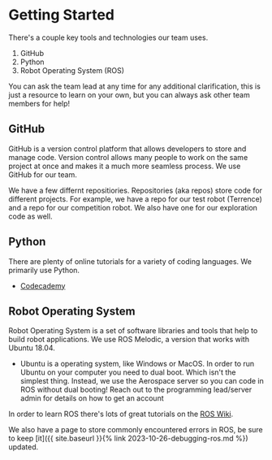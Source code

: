 # Getting Started

There's a couple key tools and technologies our team uses.
1. GitHub
2. Python
3. Robot Operating System (ROS)

You can ask the team lead at any time for any additional clarification, this is just a resource to learn on your own, but you can always ask other team members for help!

## GitHub
GitHub is a version control platform that allows developers to store and manage code. Version control allows many people to work on the same project at once and makes it a much more seamless process. We use GitHub for our team. 

We have a few differnt repositiories. Repositories (aka repos) store code for different projects. For example, we have a repo for our test robot (Terrence) and a repo for our competition robot. We also have one for our exploration code as well.

## Python
There are plenty of online tutorials for a variety of coding languages. We primarily use Python. 
* [Codecademy](https://www.codecademy.com/courses/learn-python-3/)

## Robot Operating System
Robot Operating System is a set of software libraries and tools that help to build robot applications. We use ROS Melodic, a version that works with Ubuntu 18.04. 
* Ubuntu is a operating system, like Windows or MacOS. In order to run Ubuntu on your computer you need to dual boot. Which isn't the simplest thing. Instead, we use the Aerospace server so you can code in ROS without dual booting! Reach out to the programming lead/server admin for details on how to get an account

In order to learn ROS there's lots of great tutorials on the [ROS Wiki](https://wiki.ros.org/ROS/Tutorials).


We also have a page to store commonly encountered errors in ROS, be sure to keep [it]({{ site.baseurl }}{% link 2023-10-26-debugging-ros.md %}) updated.